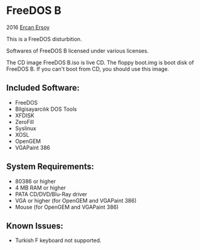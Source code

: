 # FreeDOS B

2016 [Ercan Ersoy](https://github.com/ercanersoy/)

This is a FreeDOS disturbition.

Softwares of FreeDOS B licensed under various licenses.

The CD image FreeDOS B.iso is live CD. The floppy boot.img is boot disk of FreeDOS B. If you can't boot from CD, you should use this image.

## Included Software:

* FreeDOS
* Bilgisayarcılık DOS Tools
* XFDISK
* ZeroFill
* Syslinux
* XOSL
* OpenGEM
* VGAPaint 386

## System Requirements:

* 80386 or higher
* 4 MB RAM or higher
* PATA CD/DVD/Blu-Ray driver
* VGA or higher (for OpenGEM and VGAPaint 386)
* Mouse (for OpenGEM and VGAPaint 386)

## Known Issues:

* Turkish F keyboard not supported.